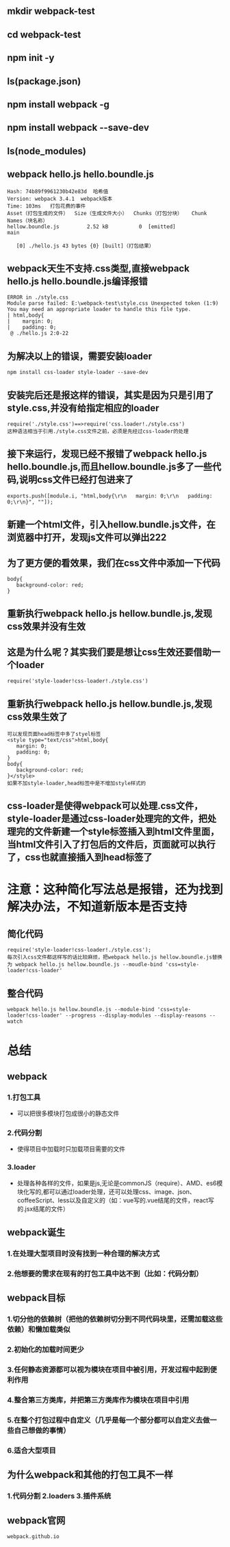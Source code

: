 ## mkdir webpack-test
## cd webpack-test
## npm init -y
## ls(package.json)
## npm install webpack -g
## npm install webpack --save-dev
## ls(node_modules)
## webpack hello.js hello.boundle.js
```
Hash: 74b89f9961230b42e83d  哈希值
Version: webpack 3.4.1  webpack版本
Time: 103ms   打包花费的事件
Asset（打包生成的文件）  Size（生成文件大小）  Chunks（打包分块）   Chunk Names（块名称）
hellow.boundle.js         2.52 kB          0  [emitted]            main

   [0] ./hello.js 43 bytes {0} [built]（打包结果）

```

## webpack天生不支持.css类型,直接webpack hello.js hello.boundle.js编译报错
```
ERROR in ./style.css
Module parse failed: E:\webpack-test\style.css Unexpected token (1:9)
You may need an appropriate loader to handle this file type.
| html,body{
|    margin: 0;
|    padding: 0;
 @ ./hello.js 2:0-22
```
## 为解决以上的错误，需要安装loader
```
npm install css-loader style-loader --save-dev
```

## 安装完后还是报这样的错误，其实是因为只是引用了style.css,并没有给指定相应的loader
```
require('./style.css')==>require('css.loader!./style.css')
这种语法相当于引用./style.css文件之前，必须是先经过css-loader的处理
```

## 接下来运行，发现已经不报错了webpack hello.js hello.boundle.js,而且hellow.boundle.js多了一些代码,说明css文件已经打包进来了
```
exports.push([module.i, "html,body{\r\n   margin: 0;\r\n   padding: 0;\r\n}", ""]);
```

## 新建一个html文件，引入hellow.bundle.js文件，在浏览器中打开，发现js文件可以弹出222

## 为了更方便的看效果，我们在css文件中添加一下代码
```
body{
   background-color: red;
}
```

## 重新执行webpack hello.js hellow.bundle.js,发现css效果并没有生效

## 这是为什么呢？其实我们要是想让css生效还要借助一个loader
```
require('style-loader!css-loader!./style.css')
```
## 重新执行webpack hello.js hellow.bundle.js,发现css效果生效了
```
可以发现页面head标签中多了styel标签
<style type="text/css">html,body{
   margin: 0;
   padding: 0;
}
body{
   background-color: red;
}</style>
如果不加style-loader,head标签中是不增加style样式的
```

## css-loader是使得webpack可以处理.css文件，style-loader是通过css-loader处理完的文件，把处理完的文件新建一个style标签插入到html文件里面，当html文件引入了打包后的文件后，页面就可以执行了，css也就直接插入到head标签了

# 注意：这种简化写法总是报错，还为找到解决办法，不知道新版本是否支持
## 简化代码
```
require('style-loader!css-loader!./style.css');
每次引入css文件都这样写的话比较麻烦，把webpack hello.js hellow.boundle.js替换为 webpack hello.js hellow.boundle.js --moudle-bind 'css=style-loader!css-loader'
```

## 整合代码
```
webpack hello.js hellow.boundle.js --module-bind 'css=style-loader!css-loader' --progress --display-modules --display-reasons --watch
```





# 总结

## webpack

### 1.打包工具
- 可以把很多模块打包成很小的静态文件

### 2.代码分割
- 使得项目中加载时只加载项目需要的文件

### 3.loader
- 处理各种各样的文件，如果是js,无论是commonJS（require）、AMD、es6模块化写的,都可以通过loader处理，还可以处理css、image、json、coffeeScript、less以及自定义的（如：vue写的.vue结尾的文件，react写的.jsx结尾的文件）

## webpack诞生
### 1.在处理大型项目时没有找到一种合理的解决方式
### 2.他想要的需求在现有的打包工具中达不到（比如：代码分割）

## webpack目标
### 1.切分他的依赖树（把他的依赖树切分到不同代码块里，还需加载这些依赖）和懒加载类似
### 2.初始化的加载时间更少
### 3.任何静态资源都可以视为模块在项目中被引用，开发过程中起到便利作用
### 4.整合第三方类库，并把第三方类库作为模块在项目中引用
### 5.在整个打包过程中自定义（几乎是每一个部分都可以自定义去做一些自己想做的事情）
### 6.适合大型项目

## 为什么webpack和其他的打包工具不一样
### 1.代码分割  2.loaders  3.插件系统

## webpack官网
```
webpack.github.io
```
